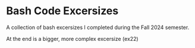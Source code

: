 # Bash Code Excersizes

A collection of bash excersizes I completed during the Fall 2024 semester. 

At the end is a bigger, more complex excersize (ex22)

